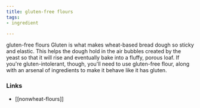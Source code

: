 ```yaml
---
title: gluten-free flours
tags:
- ingredient

---
```

gluten-free flours Gluten is what makes wheat-based bread dough so sticky and elastic. This helps the dough hold in the air bubbles created by the yeast so that it will rise and eventually bake into a fluffy, porous loaf. If you're gluten-intolerant, though, you'll need to use gluten-free flour, along with an arsenal of ingredients to make it behave like it has gluten.

### Links

* [[nonwheat-flours]]
